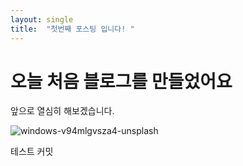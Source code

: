 ```yaml
---
layout: single
title:  "첫번째 포스팅 입니다! "
---
```


# 오늘 처음 블로그를 만들었어요

앞으로 열심히 해보겠습니다.

![windows-v94mlgvsza4-unsplash](../images/2021-03-11-first/windows-v94mlgvsza4-unsplash.jpg)



테스트 커밋
